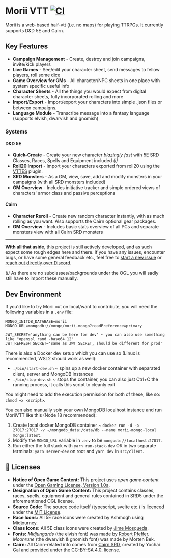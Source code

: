 # Morii VTT [![CI](https://github.com/Ashmogh/morii-vtt/actions/workflows/main.yml/badge.svg)](https://github.com/Ashmogh/morii-vtt/actions/workflows/main.yml)
Morii is a web-based half-vtt (i.e. no maps) for playing TTRPGs. It currently supports D&D 5E and Cairn.

## Key Features
- **Campaign Management** - Create, destroy and join campaigns, invite/kick players
- **Live Games** - See/edit your character sheet, send messages to fellow players, roll some dice
- **Game Overview for GMs** - All character/NPC sheets in one place with system specific useful info
- **Character Sheets** - All the things you would expect from digital character sheets, fully incorporated rolling and more
- **Import/Export** - Import/export your characters into simple .json files or between campaigns.
- **Language Module** - Transcribe message into a fantasy language (supports elvish, dwarvish and gnomish)

### Systems

#### D&D 5E
- **Quick-Create** - Create your new character *blazingly fast* with 5E SRD Classes, Races, Spells and Equipment included *(I)*
- **Roll20 Import** - Import your characters exported from roll20 using the [VTTES](https://github.com/justas-d/roll20-enhancement-suite) plugin. 
- **SRD Monsters** - As a GM, view, save, add and modify monsters in your campaigns (with all SRD monsters included)
- **GM Overview** - Includes initiative tracker and simple ordered views of characters' armor class and passive perceptions

#### Cairn
- **Character Reroll** - Create new random character instantly, with as much rolling as you want. Also supports the Cairn optional gear packages.
- **GM Overview** - Includes basic stats overview of all PCs and separate monsters view with all Cairn SRD monsters
---

**With all that aside**, this project is still actively developed, and as such expect some rough edges here and there. If you have any issues, encounter bugs, or have some general feedback etc., feel free to [start a new issue](https://github.com/Ashmogh/morii-vtt/issues/new) or [reach out directly over Discord](https://discord.com/invite/MhKxwkRpEU).

*(I)* As there are no subclasses/backgrounds under the OGL you will sadly still have to import these manually.


## Dev Environment
If you'd like to try Morii out on local/want to contribute, you will need the following variables in a `.env` file:
```
MONGO_INITDB_DATABASE=morii
MONGO_URL=mongodb://mongo/morii-mongo?readPreference=primary

JWT_SECRET='anything can be here for dev' ~ you can also use something like "openssl rand -base64 12"
JWT_REFRESH_SECRET='same as JWT_SECRET, should be different for prod'
```
There is also a Docker dev setup which you can use so (Linux is recommended, WSL2 should work as well):
- `./bin/start-dev.sh` ~ spins up a new docker container with separated client, server and MongoDB instances
- `./bin/stop-dev.sh` ~ stops the container, you can also just Ctrl+C the running process, it calls this script to cleanly exit

You might need to add the execution permission for both of these, like so: `chmod +x <script>`.

You can also manually spin your own MongoDB localhost instance and run MoriiVTT like this (Node 18 recommended):
1. Create local docker MongoDB container ~ `docker run -d -p 27017:27017 -v ~/mongodb_data:/data/db --name morii-mongo-local mongo:latest`.
2. Modify the `MONGO_URL` variable in `.env` to be `mongodb://localhost:27017`.
3. Run either the full stack with `yarn run-stack-dev` OR in two separate terminals: `yarn server-dev` on root and `yarn dev` in `src/client`.


## 📝 Licenses
-   **Notice of Open Game Content:** This project uses *open game content* under the [Open Gaming License, Version 1.0a](Legal.md).
-   **Designation of Open Game Content:** This project contains classes, races, spells, equipment and general rules contained in SRD5 under the aforementioned OGL license.
-   **Source Code:** The source code itself (typescript, svelte etc.) is licenced under the [MIT License](https://github.com/Ashmogh/morii-vtt/blob/main/LICENSE).
-   **Race Icons:** All 5E race icons were created by Ashmogh using Midjourney.
-   **Class Icons:** All 5E class icons were created by [Jime Mosqueda](https://www.artstation.com/jimemosqueda).
-   **Fonts:** *Midjungards* (the elvish font) was made by [Robert Pfeffer](http://robert-pfeffer.net). *Moonrune* (the dwarvish & gnomish font) was made by Morten Bek.
-   **Cairn:** All Cairn-related info comes from [Cairn SRD](https://cairnrpg.com/cairn-srd/), created by Yochai Gal and provided under the [CC-BY-SA 4.0.](https://creativecommons.org/licenses/by-sa/4.0/) license.
